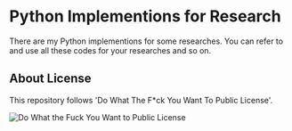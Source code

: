 Python Implementions for Research
=================================

There are my Python implementions for some researches.
You can refer to and use all these codes for your researches and so on.

About License
-------------

This repository follows 'Do What The F*ck You Want To Public License'.

![Do What the Fuck You Want to Public License](http://www.wtfpl.net/wp-content/uploads/2012/12/wtfpl.svg, "WTFPL")